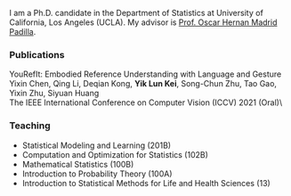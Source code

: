I am a Ph.D. candidate in the Department of Statistics at University of California, Los Angeles (UCLA). My advisor is [Prof. Oscar Hernan Madrid Padilla](https://hernanmp.github.io).

### Publications

YouRefIt: Embodied Reference Understanding with Language and Gesture\
Yixin Chen, Qing Li, Deqian Kong, **Yik Lun Kei**, Song-Chun Zhu, Tao Gao, Yixin Zhu, Siyuan Huang\
The IEEE International Conference on Computer Vision (ICCV) 2021 (Oral)\

### Teaching
- Statistical Modeling and Learning (201B)
- Computation and Optimization for Statistics (102B)
- Mathematical Statistics (100B)
- Introduction to Probability Theory (100A)
- Introduction to Statistical Methods for Life and Health Sciences (13)
